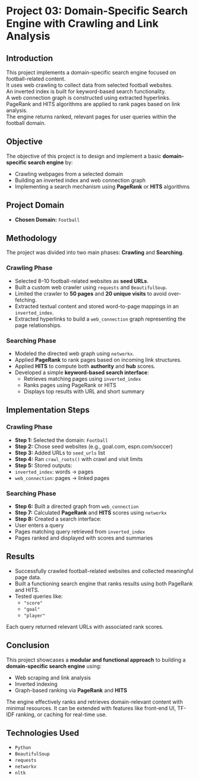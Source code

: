 #  Project 03: Domain-Specific Search Engine with Crawling and Link Analysis

##  Introduction

This project implements a domain-specific search engine focused on football-related content.  
It uses web crawling to collect data from selected football websites.  
An inverted index is built for keyword-based search functionality.  
A web connection graph is constructed using extracted hyperlinks.  
PageRank and HITS algorithms are applied to rank pages based on link analysis.  
The engine returns ranked, relevant pages for user queries within the football domain.


## Objective

The objective of this project is to design and implement a basic **domain-specific search engine** by:

- Crawling webpages from a selected domain  
- Building an inverted index and web connection graph  
- Implementing a search mechanism using **PageRank** or **HITS** algorithms  



## Project Domain

- **Chosen Domain:** `Football`


## Methodology

The project was divided into two main phases: **Crawling** and **Searching**.

### Crawling Phase
- Selected 8–10 football-related websites as **seed URLs**.
- Built a custom web crawler using `requests` and `BeautifulSoup`.
- Limited the crawler to **50 pages** and **20 unique visits** to avoid over-fetching.
- Extracted textual content and stored word-to-page mappings in an `inverted_index`.
- Extracted hyperlinks to build a `web_connection` graph representing the page relationships.

### Searching Phase
- Modeled the directed web graph using `networkx`.
- Applied **PageRank** to rank pages based on incoming link structures.
- Applied **HITS** to compute both **authority** and **hub** scores.
- Developed a simple **keyword-based search interface**:
  - Retrieves matching pages using `inverted_index`
  - Ranks pages using PageRank or HITS
  - Displays top results with URL and short summary



##  Implementation Steps

###  Crawling Phase
-  **Step 1:** Selected the domain: `Football`
-  **Step 2:** Chose seed websites (e.g., goal.com, espn.com/soccer)
-  **Step 3:** Added URLs to `seed_urls` list
-  **Step 4:** Ran `crawl_roots()` with crawl and visit limits
-  **Step 5:** Stored outputs:
  - `inverted_index`: words → pages
  - `web_connection`: pages → linked pages

###  Searching Phase
-  **Step 6:** Built a directed graph from `web_connection`
-  **Step 7:** Calculated **PageRank** and **HITS** scores using `networkx`
-  **Step 8:** Created a search interface:
  - User enters a query
  - Pages matching query retrieved from `inverted_index`
  - Pages ranked and displayed with scores and summaries



## Results

- Successfully crawled football-related websites and collected meaningful page data.
- Built a functioning search engine that ranks results using both PageRank and HITS.
- Tested queries like:
  - `"score"`
  - `"goal"`
  - `"player"`

Each query returned relevant URLs with associated rank scores.


## Conclusion

This project showcases a **modular and functional approach** to building a **domain-specific search engine** using:

- Web scraping and link analysis
- Inverted indexing
- Graph-based ranking via **PageRank** and **HITS**

The engine effectively ranks and retrieves domain-relevant content with minimal resources. It can be extended with features like front-end UI, TF-IDF ranking, or caching for real-time use.



## Technologies Used

- `Python`
- `BeautifulSoup`
- `requests`
- `networkx`
- `nltk`

